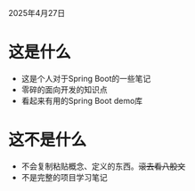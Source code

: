 2025年4月27日
# 这是什么
- 这是个人对于Spring Boot的一些笔记
- 零碎的面向开发的知识点
- 看起来有用的Spring Boot demo库

# 这不是什么
- 不会复制粘贴概念、定义的东西。~~滚去看八股文~~
- 不是完整的项目学习笔记